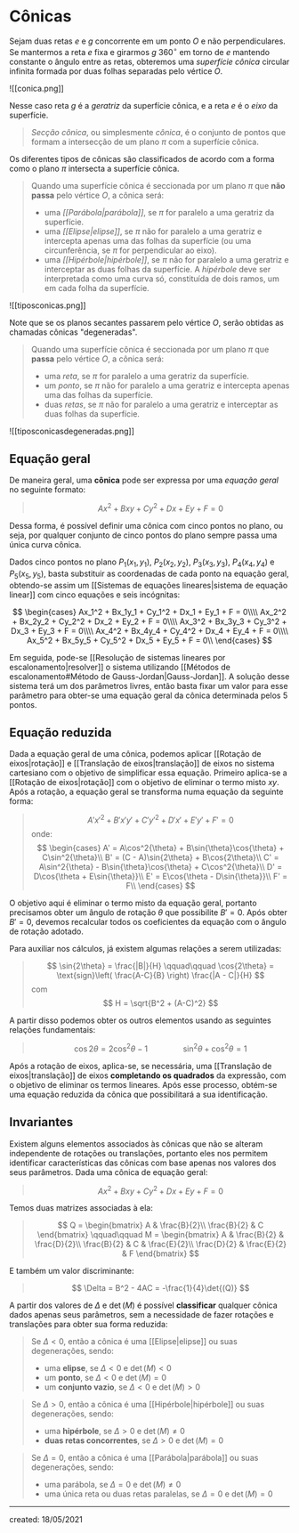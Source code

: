 # Cônicas
Sejam duas retas $e$ e $g$ concorrente em um ponto $O$ e não perpendiculares. Se mantermos a reta $e$ fixa e girarmos $g$ $360^{\circ}$ em torno de $e$ mantendo constante o ângulo entre as retas, obteremos uma *superfície cônica* circular infinita formada por duas folhas separadas pelo vértice $O$.

![[conica.png]]

Nesse caso reta $g$ é a *geratriz* da superfície cônica, e a reta $e$ é o *eixo* da superfície.

> *Secção cônica*, ou simplesmente *cônica*, é o conjunto de pontos que formam a intersecção de um plano $\pi$ com a superfície cônica.

Os diferentes tipos de cônicas são classificados de acordo com a forma como o plano $\pi$ intersecta a superfície cônica.

> Quando uma superfície cônica é seccionada por um plano $\pi$ que **não passa** pelo vértice $O$, a cônica será:
> - uma *[[Parábola|parábola]]*, se $\pi$ for paralelo a uma geratriz da superfície.
> - uma *[[Elipse|elipse]]*, se $\pi$ não for paralelo a uma geratriz e intercepta apenas uma das folhas da superfície (ou uma circunferência, se $\pi$ for perpendicular ao eixo).
> - uma *[[Hipérbole|hipérbole]]*, se $\pi$ não for paralelo a uma geratriz e interceptar as duas folhas da superfície. A *hipérbole* deve ser interpretada como uma curva só, constituída de dois ramos, um em cada folha da superfície.

![[tiposconicas.png]]

Note que se os planos secantes passarem pelo vértice $O$, serão obtidas as chamadas cônicas "degeneradas".

> Quando uma superfície cônica é seccionada por um plano $\pi$ que **passa** pelo vértice $O$, a cônica será:
> - uma *reta*, se $\pi$ for paralelo a uma geratriz da superfície.
> - um *ponto*, se $\pi$ não for paralelo a uma geratriz e intercepta apenas uma das folhas da superfície.
> - duas *retas*, se $\pi$ não for paralelo a uma geratriz e interceptar as duas folhas da superfície.

![[tiposconicasdegeneradas.png]]

## Equação geral
De maneira geral, uma **cônica** pode ser expressa por uma *equação geral* no seguinte formato:

>$$
  Ax^2 + Bxy + Cy^2 + Dx + Ey + F = 0
>$$

Dessa forma, é possível definir uma cônica com cinco pontos no plano, ou seja, por qualquer conjunto de cinco pontos do plano sempre passa uma única curva cônica.

Dados cinco pontos no plano $P_1(x_1, y_1)$, $P_2(x_2, y_2)$, $P_3(x_3, y_3)$, $P_4(x_4, y_4)$ e $P_5(x_5, y_5)$, basta substituir as coordenadas de cada ponto na equação geral, obtendo-se assim um [[Sistemas de equações lineares|sistema de equação linear]] com cinco equações e seis incógnitas:

$$
  \begin{cases}
    Ax_1^2 + Bx_1y_1 + Cy_1^2 + Dx_1 + Ey_1 + F = 0\\\\
    Ax_2^2 + Bx_2y_2 + Cy_2^2 + Dx_2 + Ey_2 + F = 0\\\\
    Ax_3^2 + Bx_3y_3 + Cy_3^2 + Dx_3 + Ey_3 + F = 0\\\\
    Ax_4^2 + Bx_4y_4 + Cy_4^2 + Dx_4 + Ey_4 + F = 0\\\\
    Ax_5^2 + Bx_5y_5 + Cy_5^2 + Dx_5 + Ey_5 + F = 0\\
  \end{cases}
$$

Em seguida, pode-se [[Resolução de sistemas lineares por escalonamento|resolver]] o sistema utilizando [[Métodos de escalonamento#Método de Gauss-Jordan|Gauss-Jordan]]. A solução desse sistema terá um dos parâmetros livres, então basta fixar um valor para esse parâmetro para obter-se uma equação geral da cônica determinada pelos 5 pontos.

## Equação reduzida
Dada a equação geral de uma cônica, podemos aplicar [[Rotação de eixos|rotação]] e [[Translação de eixos|translação]] de eixos no sistema cartesiano com o objetivo de simplificar essa equação.
Primeiro aplica-se a [[Rotação de eixos|rotação]] com o objetivo de eliminar o termo misto $xy$. Após a rotação, a equação geral se transforma numa equação da seguinte forma:

>$$
  A'x'^2 + B'x'y' + C'y'^2 + D'x' + E'y' + F' = 0
>$$
>onde:
>$$
\begin{cases}
  A' = A\cos^2{\theta} + B\sin{\theta}\cos{\theta} + C\sin^2{\theta}\\
  B' = (C - A)\sin{2\theta} + B\cos{2\theta}\\
  C' = A\sin^2{\theta} - B\sin{\theta}\cos{\theta} + C\cos^2{\theta}\\
  D' = D\cos{\theta + E\sin{\theta}}\\
  E' = E\cos{\theta - D\sin{\theta}}\\
  F' = F\\
\end{cases}
>$$

O objetivo aqui é eliminar o termo misto da equação geral, portanto precisamos obter um ângulo de rotação $\theta$ que possibilite $B' = 0$. Após obter $B' = 0$, devemos recalcular todos os coeficientes da equação com o ângulo de rotação adotado.

Para auxiliar nos cálculos, já existem algumas relações a serem utilizadas:
>$$
  \sin{2\theta} = \frac{|B|}{H} \qquad\qquad \cos{2\theta} = \text{sign}\left( \frac{A-C}{B} \right) \frac{|A - C|}{H}
>$$
>com
>$$
  H = \sqrt{B^2 + (A-C)^2}
>$$

A partir disso podemos obter os outros elementos usando as seguintes relações fundamentais:
>$$
  \cos{2\theta} = 2 \cos^2{\theta} - 1 \qquad\qquad \sin^2{\theta} + \cos^2{\theta} = 1
>$$

Após a rotação de eixos, aplica-se, se necessária, uma [[Translação de eixos|translação]] de eixos **completando os quadrados** da expressão, com o objetivo de eliminar os termos lineares. Após esse processo, obtém-se uma equação reduzida da cônica que possibilitará a sua identificação.

## Invariantes
Existem alguns elementos associados às cônicas que não se alteram independente de rotações ou translações, portanto eles nos permitem identificar características das cônicas com base apenas nos valores dos seus parâmetros.
Dada uma cônica de equação geral:

>$$
  Ax^2 + Bxy + Cy^2 + Dx + Ey + F = 0
>$$

Temos duas matrizes associadas à ela:

>$$
Q =
\begin{bmatrix}
  A & \frac{B}{2}\\
  \frac{B}{2} & C
\end{bmatrix}
\qquad\qquad
M =
\begin{bmatrix}
  A & \frac{B}{2} & \frac{D}{2}\\
  \frac{B}{2} & C & \frac{E}{2}\\
  \frac{D}{2} & \frac{E}{2} & F
\end{bmatrix}
>$$

E também um valor discriminante:
>$$
  \Delta = B^2 - 4AC = -\frac{1}{4}\det{(Q)}
>$$

A partir dos valores de $\Delta$ e $\det{(M)}$ é possível **classificar** qualquer cônica dados apenas seus parâmetros, sem a necessidade de fazer rotações e translações para obter sua forma reduzida:

> Se $\Delta < 0$, então a cônica é uma [[Elipse|elipse]] ou suas degenerações, sendo:
> - uma **elipse**, se $\Delta < 0$ e $\det{(M)} < 0$
> - um **ponto**, se $\Delta < 0$ e $\det{(M)} = 0$
> - um **conjunto vazio**, se $\Delta < 0$ e $\det{(M)} > 0$

> Se $\Delta > 0$, então a cônica é uma [[Hipérbole|hipérbole]] ou suas degenerações, sendo:
> - uma **hipérbole**, se $\Delta > 0$ e $\det{(M)} \neq 0$
> - **duas retas concorrentes**, se $\Delta > 0$ e $\det{(M)} = 0$

> Se $\Delta = 0$, então a cônica é uma [[Parábola|parábola]] ou suas degenerações, sendo:
> - uma parábola, se $\Delta = 0$ e $\det{(M)} \neq 0$
> - uma única reta ou duas retas paralelas, se $\Delta = 0$ e $\det{(M)} = 0$

---

created: 18/05/2021
